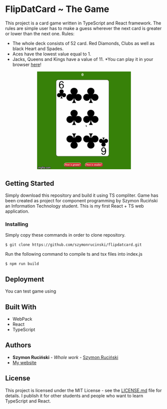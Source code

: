 # FlipDatCard ~ The Game

This project is a card game written in TypeScript and React framework. The rules are simple user has to make a guess wherever the next card is greater or lower than the next one. 
Rules:
* The whole deck consists of 52 card. Red Diamonds, Clubs as well as black Heart and Spades. 
* Aces have the lowest value equal to 1. 
* Jacks, Queens and Kings have a value of 11.
*You can play it in your browser [here](https://szymonrucinski.github.io/flipdatcard/)!

<p>
<p align="center">
<img src="readme_assets/flipdatcard.gif" width="300"/>
</p>
</p>

## Getting Started

Simply download this repository and build it using TS compliter.
Game has been created as project for component programming by Szymon Ruciński an Information Technology student.
This is my first React + TS web application.


### Installing

Simply copy these commands in order to clone repository.

```
$ git clone https://github.com/szymonrucinski/flipdatcard.git
```
Run the following command to compile ts and tsx files into index.js
```
$ npm run build
```


## Deployment

You can test game using 
## Built With

* WebPack
* React
* TypeScript

## Authors

* **Szymon Ruciński** - *Whole work* - [Szymon Ruciński](https://github.com/szymonrucinski)
* [My website](https://szymonrucinski.pl)


## License

This project is licensed under the MIT License - see the [LICENSE.md](LICENSE.md) file for details.
I publish it for other students and people who want to learn TypeScript and React.


